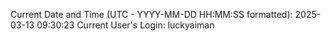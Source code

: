 Current Date and Time (UTC - YYYY-MM-DD HH:MM:SS formatted): 2025-03-13 09:30:23
Current User's Login: luckyaiman
